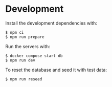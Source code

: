 # Development

Install the development dependencies with:

```
$ npm ci
$ npm run prepare
```

Run the servers with:

```
$ docker compose start db
$ npm run dev
```

To reset the database and seed it with test data:

```
$ npm run reseed
```
